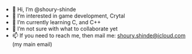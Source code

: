 - 👋 Hi, I’m @shoury-shinde
- 👀 I’m interested in game development, Crytal
- 🌱 I’m currently learning C, and C++
- 💞️ I’m not sure with what to collaborate yet
- 📫 If you need to reach me, then mail me: shoury.shinde@icloud.com (my main email)
